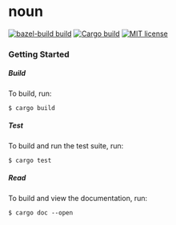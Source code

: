 # noun

[![bazel-build build](https://github.com/mcevoypeter/noun/actions/workflows/bazel-build.yml/badge.svg)](https://github.com/mcevoypeter/noun/actions/workflows/bazel-build.yml)
[![Cargo build](https://github.com/mcevoypeter/noun/actions/workflows/cargo-build.yml/badge.svg)](https://github.com/mcevoypeter/noun/actions/workflows/cargo-build.yml)
[![MIT license](https://img.shields.io/badge/license-MIT-blue.svg)](./LICENSE.txt)

### Getting Started

##### Build

To build, run:
```console
$ cargo build
```

##### Test

To build and run the test suite, run:
```console
$ cargo test
```

##### Read

To build and view the documentation, run:
```console
$ cargo doc --open
```
